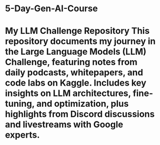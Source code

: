 # 5-Day-Gen-AI-Course
# My LLM Challenge Repository  This repository documents my journey in the **Large Language Models (LLM) Challenge**, featuring notes from daily podcasts, whitepapers, and code labs on Kaggle. Includes key insights on LLM architectures, fine-tuning, and optimization, plus highlights from Discord discussions and livestreams with Google experts.
